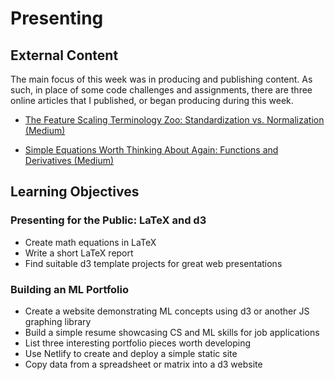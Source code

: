 # Presenting

## External Content

The main focus of this week was in producing and publishing content. As such, in place of some code challenges and assignments, there are three online articles that I published, or began producing during this week.

* [The Feature Scaling Terminology Zoo: Standardization vs. Normalization (Medium)](https://medium.com/@rayheberer/the-feature-scaling-terminology-zoo-standardization-vs-normalization-21411ddfa9f2)

* [Simple Equations Worth Thinking About Again: Functions and Derivatives (Medium)](https://medium.com/@rayheberer/simple-equations-worth-thinking-about-again-1ad6e6a9c026)

## Learning Objectives

### Presenting for the Public: LaTeX and d3
* Create math equations in LaTeX
* Write a short LaTeX report
* Find suitable d3 template projects for great web presentations

### Building an ML Portfolio
* Create a website demonstrating ML concepts using d3 or another JS graphing library
* Build a simple resume showcasing CS and ML skills for job applications
* List three interesting portfolio pieces worth developing
* Use Netlify to create and deploy a simple static site
* Copy data from a spreadsheet or matrix into a d3 website